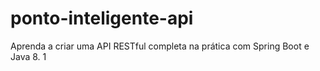 # ponto-inteligente-api
Aprenda a criar uma API RESTful completa na prática com Spring Boot e Java 8.
1

